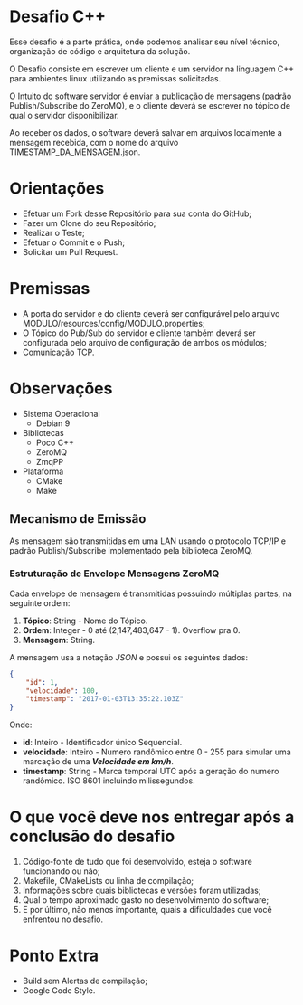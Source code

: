 # Desafio C++

Esse desafio é a parte prática, onde podemos analisar seu nível técnico, organização de código e arquitetura da solução.

O Desafio consiste em escrever um cliente e um servidor na linguagem C++ para ambientes linux utilizando as premissas solicitadas.

O Intuito do software servidor é enviar a publicação de mensagens (padrão Publish/Subscribe do ZeroMQ), e o cliente 
deverá se escrever no tópico de qual o servidor disponibilizar. 

Ao receber os dados, o software deverá salvar em arquivos localmente
a mensagem recebida, com o nome do arquivo TIMESTAMP_DA_MENSAGEM.json.

# Orientações

- Efetuar um Fork desse Repositório para sua conta do GitHub;
- Fazer um Clone do seu Repositório;
- Realizar o Teste;
- Efetuar o Commit e o Push;
- Solicitar um Pull Request.

# Premissas

 - A porta do servidor e do cliente deverá ser configurável pelo arquivo MODULO/resources/config/MODULO.properties;
 - O Tópico do Pub/Sub do servidor e cliente também deverá ser configurada pelo arquivo de configuração de ambos os módulos;
 - Comunicação TCP.

# Observações

- Sistema Operacional
    - Debian 9
- Bibliotecas
    - Poco C++
    - ZeroMQ
    - ZmqPP
- Plataforma
    - CMake
    - Make
    
## Mecanismo de Emissão

As mensagem são transmitidas em uma LAN usando o protocolo TCP/IP e padrão Publish/Subscribe implementado pela biblioteca ZeroMQ.

### Estruturação de Envelope Mensagens ZeroMQ

Cada envelope de mensagem é transmitidas possuindo múltiplas partes, na seguinte ordem:

1. **Tópico**: String - Nome do Tópico.
2. **Ordem**: Integer - 0 até (2,147,483,647 - 1). Overflow pra 0.
3. **Mensagem**: String.

A mensagem usa a notação *JSON* e possui os seguintes dados:

```json
{
    "id": 1, 
    "velocidade": 100,
    "timestamp": "2017-01-03T13:35:22.103Z"
}
  ```
Onde:
* **id**: Inteiro - Identificador único Sequencial.
* **velocidade**: Inteiro - Numero randômico entre 0 - 255 para simular uma marcação de uma ***Velocidade em km/h***.
* **timestamp**: String  - Marca temporal UTC após a geração do numero randômico. ISO 8601 incluindo milissegundos.

# O que você deve nos entregar após a conclusão do desafio

1) Código-fonte de tudo que foi desenvolvido, esteja o software funcionando ou
não;
2) Makefile, CMakeLists ou linha de compilação;
3) Informações sobre quais bibliotecas e versões foram utilizadas;
4) Qual o tempo aproximado gasto no desenvolvimento do software;
5) E por último, não menos importante, quais a dificuldades que você enfrentou
no desafio.

# Ponto Extra

- Build sem Alertas de compilação;
- Google Code Style.
